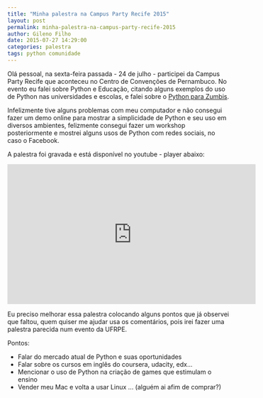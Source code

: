 ```yaml
---
title: "Minha palestra na Campus Party Recife 2015"
layout: post
permalink: minha-palestra-na-campus-party-recife-2015
author: Gileno Filho
date: 2015-07-27 14:29:00
categories: palestra
tags: python comunidade
---
```


Olá pessoal, na sexta-feira passada - 24 de julho - participei da Campus Party Recife que aconteceu no Centro de Convenções de Pernambuco. No evento eu falei sobre Python e Educação, citando alguns exemplos do uso de Python nas universidades e escolas, e falei sobre o [Python para Zumbis](http://pycursos.com/python-para-zumbis/).

Infelizmente tive alguns problemas com meu computador e não consegui fazer um demo online para mostrar a simplicidade de Python e seu uso em diversos ambientes, felizmente consegui fazer um workshop posteriormente e mostrei alguns usos de Python com redes sociais, no caso o Facebook.

A palestra foi gravada e está disponível no youtube - player abaixo:

<iframe width="560" height="315" src="https://www.youtube.com/embed/n7wnvtyyRuE" frameborder="0" allowfullscreen></iframe>

Eu preciso melhorar essa palestra colocando alguns pontos que já observei que faltou, quem quiser me ajudar usa os comentários, pois irei fazer uma palestra parecida num evento da UFRPE.

Pontos:

- Falar do mercado atual de Python e suas oportunidades
- Falar sobre os cursos em inglês do coursera, udacity, edx...
- Mencionar o uso de Python na criação de games que estimulam o ensino
- Vender meu Mac e volta a usar Linux ... (alguém ai afim de comprar?)
